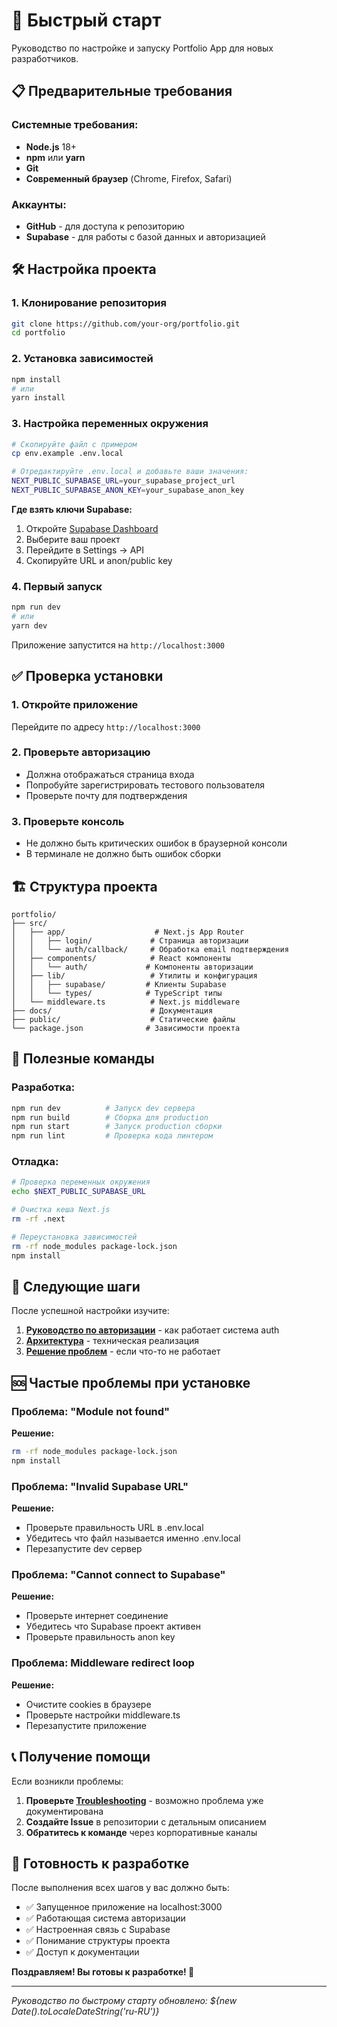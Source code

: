 # 🚀 Быстрый старт

Руководство по настройке и запуску Portfolio App для новых разработчиков.

## 📋 Предварительные требования

### Системные требования:
- **Node.js** 18+ 
- **npm** или **yarn**
- **Git**
- **Современный браузер** (Chrome, Firefox, Safari)

### Аккаунты:
- **GitHub** - для доступа к репозиторию
- **Supabase** - для работы с базой данных и авторизацией

## 🛠️ Настройка проекта

### 1. Клонирование репозитория
```bash
git clone https://github.com/your-org/portfolio.git
cd portfolio
```

### 2. Установка зависимостей
```bash
npm install
# или
yarn install
```

### 3. Настройка переменных окружения
```bash
# Скопируйте файл с примером
cp env.example .env.local

# Отредактируйте .env.local и добавьте ваши значения:
NEXT_PUBLIC_SUPABASE_URL=your_supabase_project_url
NEXT_PUBLIC_SUPABASE_ANON_KEY=your_supabase_anon_key
```

**Где взять ключи Supabase:**
1. Откройте [Supabase Dashboard](https://supabase.com/dashboard)
2. Выберите ваш проект
3. Перейдите в Settings → API
4. Скопируйте URL и anon/public key

### 4. Первый запуск
```bash
npm run dev
# или  
yarn dev
```

Приложение запустится на `http://localhost:3000`

## ✅ Проверка установки

### 1. Откройте приложение
Перейдите по адресу `http://localhost:3000`

### 2. Проверьте авторизацию
- Должна отображаться страница входа
- Попробуйте зарегистрировать тестового пользователя
- Проверьте почту для подтверждения

### 3. Проверьте консоль
- Не должно быть критических ошибок в браузерной консоли
- В терминале не должно быть ошибок сборки

## 🏗️ Структура проекта

```
portfolio/
├── src/
│   ├── app/                    # Next.js App Router
│   │   ├── login/             # Страница авторизации
│   │   └── auth/callback/     # Обработка email подтверждения
│   ├── components/            # React компоненты
│   │   └── auth/             # Компоненты авторизации
│   ├── lib/                   # Утилиты и конфигурация
│   │   ├── supabase/         # Клиенты Supabase
│   │   └── types/            # TypeScript типы
│   └── middleware.ts          # Next.js middleware
├── docs/                      # Документация
├── public/                    # Статические файлы
└── package.json              # Зависимости проекта
```

## 🔧 Полезные команды

### Разработка:
```bash
npm run dev          # Запуск dev сервера
npm run build        # Сборка для production
npm run start        # Запуск production сборки
npm run lint         # Проверка кода линтером
```

### Отладка:
```bash
# Проверка переменных окружения
echo $NEXT_PUBLIC_SUPABASE_URL

# Очистка кеша Next.js
rm -rf .next

# Переустановка зависимостей
rm -rf node_modules package-lock.json
npm install
```

## 📖 Следующие шаги

После успешной настройки изучите:

1. **[Руководство по авторизации](./authentication-guide.md)** - как работает система auth
2. **[Архитектура](../architecture/authentication.md)** - техническая реализация
3. **[Решение проблем](../troubleshooting/authentication.md)** - если что-то не работает

## 🆘 Частые проблемы при установке

### Проблема: "Module not found"
**Решение:**
```bash
rm -rf node_modules package-lock.json
npm install
```

### Проблема: "Invalid Supabase URL"
**Решение:**
- Проверьте правильность URL в .env.local
- Убедитесь что файл называется именно .env.local
- Перезапустите dev сервер

### Проблема: "Cannot connect to Supabase"
**Решение:**
- Проверьте интернет соединение
- Убедитесь что Supabase проект активен
- Проверьте правильность anon key

### Проблема: Middleware redirect loop
**Решение:**
- Очистите cookies в браузере
- Проверьте настройки middleware.ts
- Перезапустите приложение

## 📞 Получение помощи

Если возникли проблемы:

1. **Проверьте [Troubleshooting](../troubleshooting/)** - возможно проблема уже документирована
2. **Создайте Issue** в репозитории с детальным описанием
3. **Обратитесь к команде** через корпоративные каналы

## 🎯 Готовность к разработке

После выполнения всех шагов у вас должно быть:

- ✅ Запущенное приложение на localhost:3000
- ✅ Работающая система авторизации
- ✅ Настроенная связь с Supabase
- ✅ Понимание структуры проекта
- ✅ Доступ к документации

**Поздравляем! Вы готовы к разработке! 🎉**

---

*Руководство по быстрому старту обновлено: ${new Date().toLocaleDateString('ru-RU')}*
